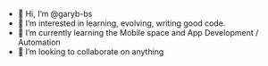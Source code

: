 - 👋 Hi, I’m @garyb-bs
- 👀 I’m interested in learning, evolving, writing good code.
- 🌱 I’m currently learning the Mobile space and App Development / Automation
- 💞️ I’m looking to collaborate on anything

<!---
garyb-bs/garyb-bs is a ✨ special ✨ repository because its `README.md` (this file) appears on your GitHub profile.
You can click the Preview link to take a look at your changes.
--->
